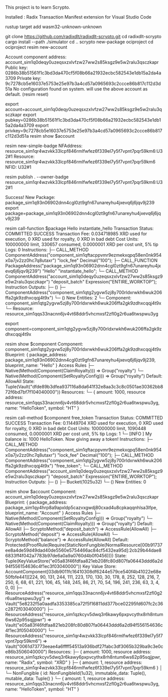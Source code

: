 This project is to learn Scrypto.

Installed : Radix Transaction Manifest extension for Visual Studio Code

rustup target add wasm32-unknown-unknown

git clone https://github.com/radixdlt/radixdlt-scrypto.git
cd radixdlt-scrypto
cargo install --path ./simulator
cd .. 
scrypto new-package ociproject
cd ociproject
resim new-account

Account component address: account_sim1q0deqy0uzeqsxzxlvfzw27ww2s85ksgz9e5w2ralu3qsczkapr
Public key: 0286b38b51561f1c3bd3da470cf5f08b66a21932ecbc582543e1db15a2da4a3709
Private key: 9c7278cb5e16037e5753e25e97b3a4cd57a0965693c2ccce86b817c112d3d51a
No configuration found on system. will use the above account as default.
(resim reset)

export account=account_sim1q0deqy0uzeqsxzxlvfzw27ww2s85ksgz9e5w2ralu3qsczkapr
export pubkey=0286b38b51561f1c3bd3da470cf5f08b66a21932ecbc582543e1db15a2da4a3709
export privkey=9c7278cb5e16037e5753e25e97b3a4cd57a0965693c2ccce86b817c112d3d51a
resim show $account

resim new-simple-badge
NFAddress: resource_sim1qr4wzvkk33lcpf846rmlfwfez6f339el7y5f7vpnt7pqr59km6:U32#1
Resource: resource_sim1qr4wzvkk33lcpf846rmlfwfez6f339el7y5f7vpnt7pqr59km6
NFID: U32#1

resim publish . --owner-badge resource_sim1qr4wzvkk33lcpf846rmlfwfez6f339el7y5f7vpnt7pqr59km6:U32#1

Success! New Package: package_sim1q93n06902dnn4cgl0zt9gfn67unareyhu4jxevq6j6jqv9j239
export package=package_sim1q93n06902dnn4cgl0zt9gfn67unareyhu4jxevq6j6jqv9j239

resim call-function $package Hello instantiate_hello
Transaction Status: COMMITTED SUCCESS
Transaction Fee: 0.034718985 XRD used for execution, 0 XRD used for royalty, 0 XRD in bad debt
Cost Units: 100000000 limit, 330657 consumed, 0.0000001 XRD per cost unit, 5% tip
Logs: 0
Instructions:
├─ CALL_METHOD ComponentAddress("component_sim1qftacppvmr9ezmekxqpq58en0nk954x0a7jv2zz0hc7q8utaxr") "lock_fee" Decimal("100");
├─ CALL_FUNCTION PackageAddress("package_sim1q93n06902dnn4cgl0zt9gfn67unareyhu4jxevq6j6jqv9j239") "Hello" "instantiate_hello";
└─ CALL_METHOD ComponentAddress("account_sim1q0deqy0uzeqsxzxlvfzw27ww2s85ksgz9e5w2ralu3qsczkapr") "deposit_batch" Expression("ENTIRE_WORKTOP");
Instruction Outputs:
├─ ()
├─ ComponentAddress("component_sim1qtg2ygvw5zj8y700rldxrwkh6wuk206ffa2gk9zdhxcqqj4t9x")
└─ ()
New Entities: 2
└─ Component: component_sim1qtg2ygvw5zj8y700rldxrwkh6wuk206ffa2gk9zdhxcqqj4t9x
└─ Resource: resource_sim1qqs33nacnn6jv4vt68ddr5vhcmxsf2zfl0g2r6ua6twspwu3yg

export component=component_sim1qtg2ygvw5zj8y700rldxrwkh6wuk206ffa2gk9zdhxcqqj4t9x

resim show $component
Component: component_sim1qtg2ygvw5zj8y700rldxrwkh6wuk206ffa2gk9zdhxcqqj4t9x
Blueprint: { package_address: package_sim1q93n06902dnn4cgl0zt9gfn67unareyhu4jxevq6j6jqv9j239, blueprint_name: "Hello" }
Access Rules
├─ Native(Method(Component(ClaimRoyalty))) => Group("royalty")
└─ Native(Method(Component(SetRoyaltyConfig))) => Group("royalty")
Default: AllowAll
State: Tuple(Vault("dfde89b3dfea937116a8da641f32e8aa3c3c8c0501ae30362bb872f6bd7bf7f104040000"))
Resources:
└─ { amount: 1000, resource address: resource_sim1qqs33nacnn6jv4vt68ddr5vhcmxsf2zfl0g2r6ua6twspwu3yg, name: "HelloToken", symbol: "HT" }

resim call-method $component free_token
Transaction Status: COMMITTED SUCCESS
Transaction Fee: 0.11449704 XRD used for execution, 0 XRD used for royalty, 0 XRD in bad debt
Cost Units: 100000000 limit, 1090448 consumed, 0.0000001 XRD per cost unit, 5% tip
Logs: 1
└─ [INFO ] My balance is: 1000 HelloToken. Now giving away a token!
Instructions:
├─ CALL_METHOD ComponentAddress("component_sim1qftacppvmr9ezmekxqpq58en0nk954x0a7jv2zz0hc7q8utaxr") "lock_fee" Decimal("100");
├─ CALL_METHOD ComponentAddress("component_sim1qtg2ygvw5zj8y700rldxrwkh6wuk206ffa2gk9zdhxcqqj4t9x") "free_token";
└─ CALL_METHOD ComponentAddress("account_sim1q0deqy0uzeqsxzxlvfzw27ww2s85ksgz9e5w2ralu3qsczkapr") "deposit_batch" Expression("ENTIRE_WORKTOP");
Instruction Outputs:
├─ ()
├─ Bucket(1025u32)
└─ ()
New Entities: 0

resim show $account
Component: account_sim1q0deqy0uzeqsxzxlvfzw27ww2s85ksgz9e5w2ralu3qsczkapr
Blueprint: { package_address: package_sim1qy4hrp8a9apxldp5cazvxgwdj80cxad4u8cpkaqqnhlsa3lfpe, blueprint_name: "Account" }
Access Rules
├─ Native(Method(Component(SetRoyaltyConfig))) => Group("royalty")
└─ Native(Method(Component(ClaimRoyalty))) => Group("royalty")
Default: AllowAll
├─ ScryptoMethod("deposit_batch") => AccessRule(AllowAll)
├─ ScryptoMethod("deposit") => AccessRule(AllowAll)
└─ ScryptoMethod("balance") => AccessRule(AllowAll)
Default: Protected(ProofRule(Require(StaticNonFungible(NormalResource[00b91737ee8a4de59d49dad40de5560e5754466ac84cf5432ea95d]:2cb29b44dae86833ff4f042a7783b97de6a0a9a0760d4b0f0456))))
State: Tuple(KeyValueStore("e05a83f46fdfaa821eb208fc80d807fa06443ddd6a2d94f556154636c4f1ec3f03040000"))
Key Value Store: AccountComponent[03db9011fc16410308df6244e579ce540f4b41022e68e50fbfe441][224, 90, 131, 244, 111, 223, 170, 130, 30, 178, 8, 252, 128, 216, 7, 250, 6, 68, 61, 221, 106, 45, 148, 245, 86, 21, 70, 54, 196, 241, 236, 63, 3, 4, 0, 0]
├─ ResourceAddress("resource_sim1qqs33nacnn6jv4vt68ddr5vhcmxsf2zfl0g2r6ua6twspwu3yg") => Vault("5e8232f5a0aadfa3353385ca72f5f16811dd377bce02295fd607fc2c36c2872f03040000")
├─ ResourceAddress("resource_sim1qzkcyv5dwq3r6kawy6pxpvcythx8rh8ntum6ws62p95sqjjpwr") => Vault("e05a83f46fdfaa821eb208fc80d807fa06443ddd6a2d94f556154636c4f1ec3f05040000")
└─ ResourceAddress("resource_sim1qr4wzvkk33lcpf846rmlfwfez6f339el7y5f7vpnt7pqr59km6") => Vault("0061d73773eeae4a6ffff54513a936bdf27fabc3df3065b329ba9c3e0ce86b3506040000")
Resources:
├─ { amount: 1000, resource address: resource_sim1qzkcyv5dwq3r6kawy6pxpvcythx8rh8ntum6ws62p95sqjjpwr, name: "Radix", symbol: "XRD" }
├─ { amount: 1, resource address: resource_sim1qr4wzvkk33lcpf846rmlfwfez6f339el7y5f7vpnt7pqr59km6 }
│  └─ NonFungible { id: NonFungibleId(1u32), immutable_data: Tuple(), mutable_data: Tuple() }
└─ { amount: 1, resource address: resource_sim1qqs33nacnn6jv4vt68ddr5vhcmxsf2zfl0g2r6ua6twspwu3yg, name: "HelloToken", symbol: "HT" }